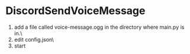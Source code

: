 # DiscordSendVoiceMessage

1. add a file called voice-message.ogg in the directory where main.py is in.\
2. edit config.json\
3. start
